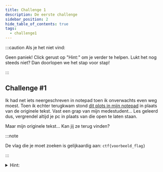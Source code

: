 ```yaml
---
title: Challenge 1
description: De eerste challenge
sidebar_position: 2
hide_table_of_contents: true
tags:
  - challenge1
---
```

:::caution Als je het niet vind:

Geen paniek! Click gerust op "Hint:" om je verder te helpen.
Lukt het nog steeds niet? Dan doorlopen we het stap voor stap!

:::

## Challenge #1
Ik had net iets neergeschreven in notepad toen ik onverwachts even weg moest. Toen ik echter terugkwam stond [dit plots in mijn notepad](./assets/challenge1.txt) in plaats van de originele tekst. Vast een grap van mijn medestudent... Les geleerd dus, vergrendel altijd je pc in plaats van die open te laten staan.

Maar mijn originele tekst... Kan jij ze terug vinden?

:::note

De vlag die je moet zoeken is gelijkaardig aan: ``ctf{voorbeeld_flag}``

:::
<details>
    <summary>Hint:</summary>
    <div>
        <div>Het is een bestandstype dat werd opgeslaan als een .txt bestand (zie de warm-up!)</div>
        <br/>
        <details>
            <summary>Antwoord:</summary>
            <div>
                <div>Het bestandstype is eigenlijk een .zip bestand. Hierin vind je een interessante .txt met base64 erin.</div>
                <br/>
                <details>
                <summary>De vlag:</summary>
                <div>
                    <p>Eens je de base64 erin decodeerd zoals in de warm-up vind je de vlag:</p>
                    <p>ctf&#123;proficiat_je_hebt_de_eerste_challenge_vlag_gevonden&#125;</p>
                </div>
                </details>
            </div>
        </details>
  </div>
</details>